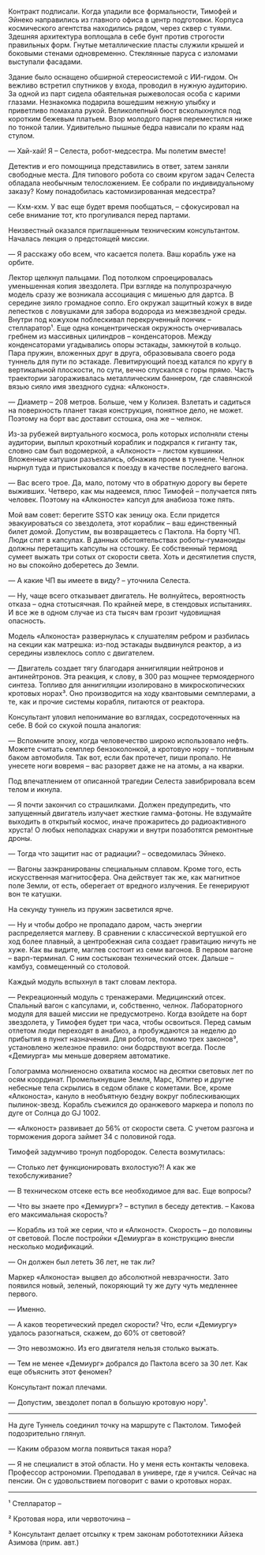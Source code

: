 Контракт подписали. Когда уладили все формальности, Тимофей и Эйнеко направились из главного офиса в центр подготовки. Корпуса космического агентства находились рядом, через сквер с туями. Здешняя архитектура воплощала в себе бунт против строгости правильных форм. Гнутые металлические пласты служили крышей и боковыми стенами одновременно. Стеклянные паруса с изломами выступали фасадами.

Здание было оснащено обширной стереосистемой с ИИ-гидом. Он вежливо встретил спутников у входа, проводил в нужную аудиторию. За одной из парт сидела обаятельная рыжеволосая особа с карими глазами. Незнакомка подарила вошедшим нежную улыбку и приветливо помахала рукой. Великолепный бюст всколыхнулся под коротким бежевым платьем. Взор молодого парня переместился ниже по тонкой талии. Удивительно пышные бедра нависали по краям над стулом.

— Хай-хай! Я – Селеста, робот-медсестра. Мы полетим вместе!

Детектив и его помощница представились в ответ, затем заняли свободные места. Для типового робота со своим кругом задач Селеста обладала необычным телосложением. Ее собрали по индивидуальному заказу? Кому понадобилась кастомизированная медсестра?

— Кхм-кхм. У вас еще будет время пообщаться, – сфокусировал на себе внимание тот, кто прогуливался перед партами.

Неизвестный оказался приглашенным техническим консультантом. Началась лекция о предстоящей миссии.

— Я расскажу обо всем, что касается полета. Ваш корабль уже на орбите.

Лектор щелкнул пальцами. Под потолком спроецировалась уменьшенная копия звездолета. При взгляде на полупрозрачную модель сразу же возникала ассоциация с мишенью для дартса. В середине зияло громадное сопло. Его окружал защитный кожух в виде лепестков с ловушками для забора водорода из межзвездной среды. Внутри под кожухом поблескивал перекрученный пончик – стелларатор¹. Еще одна концентрическая окружность очерчивалась гребнем из массивных цилиндров – конденсаторов. Между конденсаторами угадывались опоры эстакады, замкнутой в кольцо. Пара пружин, вложенных друг в друга, образовывала своего рода туннель для пути по эстакаде. Левитирующий поезд катался по кругу в вертикальной плоскости, по сути, вечно спускался с горы прямо. Часть траектории загораживалась металлическим баннером, где славянской вязью сияло имя звездного судна: «Алконост».

— Диаметр – 208 метров. Больше, чем у Колизея. Взлетать и садиться на поверхность планет такая конструкция, понятное дело, не может. Поэтому на борт вас доставит сстошка, она же – челнок.

Из-за рубежей виртуального космоса, роль которых исполняли стены аудитории, выплыл крохотный кораблик и подкрался к гиганту так, словно сам был водомеркой, а «Алконост» – листом кувшинки. Вложенные катушки разъехались, обнажив проем в туннеле. Челнок нырнул туда и пристыковался к поезду в качестве последнего вагона.

— Вас всего трое. Да, мало, потому что в обратную дорогу вы берете выживших. Четверо, как мы надеемся, плюс Тимофей – получается пять человек. Поэтому на «Алконосте» капсул для анабиоза тоже пять.

Мой вам совет: берегите SSTO как зеницу ока. Если придется эвакуироваться со звездолета, этот кораблик – ваш единственный билет домой. Допустим, вы возвращаетесь с Пактола. На борту ЧП. Люди спят в капсулах. В данных обстоятельствах роботы-гуманоиды должны перетащить капсулы на сстошку. Ее собственный термояд сумеет выжать три сотых от скорости света. Хоть и десятилетия спустя, но вы спокойно доберетесь до Земли.

— А какие ЧП вы имеете в виду? – уточнила Селеста.

— Ну, чаще всего отказывает двигатель. Не волнуйтесь, вероятность отказа – одна стотысячная. По крайней мере, в стендовых испытаниях. И все же в одном случае из ста тысяч вам грозит чудовищная опасность.

Модель «Алконоста» развернулась к слушателям ребром и разбилась на секции как матрешка: из-под эстакады выдвинулся реактор, а из середины извлеклось сопло с двигателем.

— Двигатель создает тягу благодаря аннигиляции нейтронов и антинейтронов. Эта реакция, к слову, в 300 раз мощнее термоядерного синтеза. Топливо для аннигиляции изолировано в микроскопических кротовых норах³. Оно производится на ходу квантовыми семплерами, а те, как и прочие системы корабля, питаются от реактора.

Консультант уловил непонимание во взглядах, сосредоточенных на себе. В бой со скукой пошла аналогия:

— Вспомните эпоху, когда человечество широко использовало нефть. Можете считать семплер бензоколонкой, а кротовую нору – топливным баком автомобиля. Так вот, если бак протечет, пиши пропало. Не унесете ноги вовремя – вас разорвет даже не на атомы, а на кварки.

Под впечатлением от описанной трагедии Селеста завибрировала всем телом и икнула.

— Я почти закончил со страшилками. Должен предупредить, что запущенный двигатель излучает жесткие гамма-фотоны. Не вздумайте выходить в открытый космос, иначе прожаритесь до радиоактивного хруста! О любых неполадках снаружи и внутри позаботятся ремонтные дроны.

— Тогда что защитит нас от радиации? – осведомилась Эйнеко.

— Вагоны заэкранированы специальным сплавом. Кроме того, есть искусственная магнитосфера. Она действует так же, как магнитное поле Земли, от есть, оберегает от вредного излучения. Ее генерируют вон те катушки.

На секунду туннель из пружин засветился ярче.

— Ну и чтобы добро не пропадало даром, часть энергии распределяется маглеву. В сравнении с классической вертушкой его ход более плавный, а центробежная сила создает гравитацию ничуть не хуже. Как вы видите, маглев состоит из семи вагонов. В первом вагоне – варп-терминал. С ним состыкован технический отсек. Дальше – камбуз, совмещенный со столовой.

Каждый модуль вспыхнул в такт словам лектора.

— Рекреационный модуль с тренажерами. Медицинский отсек. Спальный вагон с капсулами, и, собственно, челнок. Лабораторного модуля для вашей миссии не предусмотрено.
Когда взойдете на борт звездолета, у Тимофея будет три часа, чтобы освоиться. Перед самым отлетом люди переходят в анабиоз, а пробуждаются за неделю до прибытия в пункт назначения. Для роботов, помимо трех законов³, установлено железное правило: они бодрствуют всегда. После «Демиурга» мы меньше доверяем автоматике.

Голограмма молниеносно охватила космос на десятки световых лет по осям координат. Промелькнувшие Земля, Марс, Юпитер и другие небесные тела скрылись в седом облаке с кометами. Все, кроме «Алконоста», кануло в необъятную бездну вокруг поблескивающих пылинок-звезд. Корабль съежился до оранжевого маркера и пополз по дуге от Солнца до GJ 1002.

— «Алконост» развивает до 56% от скорости света. С учетом разгона и торможения дорога займет 34 с половиной года. 

Тимофей задумчиво тронул подбородок. Селеста возмутилась:

— Столько лет функционировать вхолостую?! А как же техобслуживание?

— В техническом отсеке есть все необходимое для вас. Еще вопросы?

— Что вы знаете про «Демиург»? – вступил в беседу детектив. – Какова его максимальная скорость?

— Корабль из той же серии, что и «Алконост». Скорость – до половины от световой. После постройки «Демиурга» в конструкцию внесли несколько модификаций.

— Он должен был лететь 36 лет, не так ли?

Маркер «Алконоста» выцвел до абсолютной невзрачности. Зато появился новый, зеленый, покоряющий ту же дугу чуть медленнее первого.

— Именно.

— А каков теоретический предел скорости? Что, если «Демиургу» удалось разогнаться, скажем, до 60% от световой?

— Это невозможно. Из его двигателя нельзя столько выжать.

— Тем не менее «Демиург» добрался до Пактола всего за 30 лет. Как еще объяснить этот феномен? 

Консультант пожал плечами.

— Допустим, звездолет попал в большую кротовую нору¹.

---
На дуге Туннель соединил точку на маршруте с Пактолом.
Тимофей подозрительно глянул.

— Каким образом могла появиться такая нора?

— Я не специалист в этой области. Но у меня есть контакты человека. Профессор астрономии. Преподавал в универе, где я учился. Сейчас на пенсии. Он с удовольствием поговорит с вами о кротовых норах.


---
¹ Стелларатор –

² Кротовая нора, или червоточина –

³ Консультант делает отсылку к трем законам робототехники Айзека Азимова (прим. авт.)
